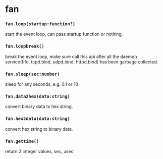 fan
===

### `fan.loop(startup:function?)`
start the event loop, can pass startup function or nothing.

### `fan.loopbreak()`
break the event loop, make sure call this api after all the daemon service(fifo, tcpd.bind, udpd.bind, httpd.bind) has been garbage collected.

### `fan.sleep(sec:number)`
sleep for any seconds, e.g. 0.1 or 10

### `fan.data2hex(data:string)`
convert binary data to hex string.

### `fan.hex2data(data:string)`
convert hex string to binary data.

### `fan.gettime()`
return 2 integer values, sec, usec
